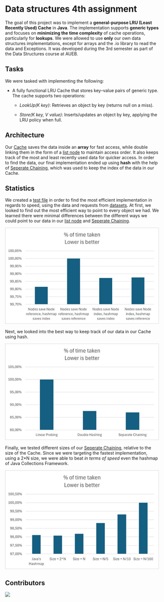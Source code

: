 # Data structures 4th assignment
The goal of this project was to implement a **general-purpose LRU (Least Recently Used) Cache** in **Java**. The implementation supports **generic types** and focuses on **minimizing the time complexity** of cache operations, particularly for **lookups**. We were allowed to use **only** our own data structures implementations, except for arrays and the .io library to read the data and Exceptions. It was developed during the 3rd semester as part of the Data Structures course at AUEB.


## Tasks

We were tasked with implementing the following:

* A fully functional LRU Cache that stores key–value pairs of generic type. The cache supports two operations:

    * *LookUp(K key)*: Retrieves an object by key (returns null on a miss).
  
    * *Store(K key, V value)*: Inserts/updates an object by key, applying the LRU policy when full.

## Architecture
Our [Cache](src\CacheImpl.java) saves the data inside an **array** for fast access, while double linking them in the form of a [list node](src\Node.java) to maintain access order. It also keeps track of the most and least recently used data for quicker access. In order to find the data, our final implementation ended up using **hash** with the help of [Seperate Chaining](src\SeparateChainingV1.java), which was used to keep the index of the data in our Cache.


## Statistics
We created a [test file](TestCacheSpeed.java) in order to find the most efficient implementation in regards to speed, using the data and requests from [datasets](datasets). At first, we looked to find out the most efficient way to point to every object we had. We learned there were minimal differences between the different ways we could point to our data in our [list node](src\Node.java) and [Seperate Chaining](src\SeparateChainingV1.java).

<img src="statistics\Node-hashmap-types.jpg"/>


Next, we looked into the best way to keep track of our data in our Cache using hash.

<img src="statistics\hashmap-types.jpg"/>

Finally, we tested different sizes of our [Seperate Chaining](src\SeparateChainingV1.java), relative to the size of the Cache. Since we were targeting the fastest implementation, using a 2*N size, we were able to beat *in terms of speed* even the hashmap of Java Collections Framework.

<img src="statistics\Size-speed.jpg"/>



## Contributors
<a href="https://github.com/Morthlog/Data-Structures4/graphs/contributors">
  <img src="https://contrib.rocks/image?repo=Morthlog/Data-Structures4"/>
</a>
